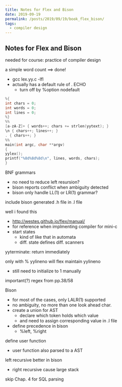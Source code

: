 ```yaml
---
title: Notes for Flex and Bison
date: 2019-09-19
permalink: /posts/2019/09/19/book_flex_bison/
tags:
  - compiler design
---
```


## Notes for Flex and Bison

needed for course: practice of compiler design

a simple word count ==> done!
- gcc lex.yy.c -lfl
- actually has a default rule of .  ECHO
    - turn off by %option nodefault

```c
%{
int chars = 0;
int words = 0;
int lines = 0;
%}
%%
[a-zA-Z]+ { words++; chars += strlen(yytext); }
\n { chars++; lines++; }
. { chars++; }
%%
main(int argc, char **argv)
{
yylex();
printf("%8d%8d%8d\n", lines, words, chars);
}
```

BNF grammars
- no need to reduce left resursion?
- bison reports conflict when ambiguity detected
- bison only handle LL(1) or LR(1) grammar?

include bison generated .h file in .l file

well i found this
- http://westes.github.io/flex/manual/
- for reference when implmenting compiler for mini-c
- start states
    - kind of like that in automata
    - diff. state defines diff. scanners

yyterminate: return immediately

only with % yylineno will flex maintain yylineno
- still need to initialize to 1 manually

important(?) regex from pp.38/58

Bison
- for most of the cases, only LALR(1) supported
- no ambiguity, no more than one look ahead char.
- create a union for AST
    - declare which token holds which value
    - and need to assign corresponding value in .l file
- define precedence in bison
    - %left, %right

define user function
- user function also parsed to a AST

left recursive better in bison
- right recursive cause large stack

skip Chap. 4 for SQL parsing
